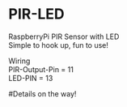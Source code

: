 # PIR-LED
RaspberryPi PIR Sensor with LED
<br>
Simple to hook up, fun to use!

Wiring
<br>
PIR-Output-Pin = 11
<br>
LED-PIN = 13


#Details on the way!
